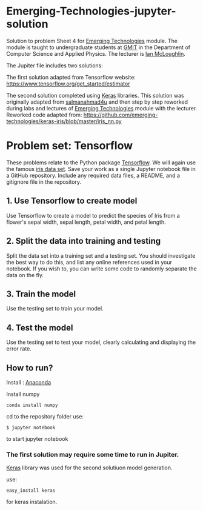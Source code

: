 # Emerging-Technologies-jupyter-solution
Solution to problem Sheet 4 for [Emerging Technologies](https://emerging-technologies.github.io/) module.
The module is taught to undergraduate students at [GMIT](http://www.gmit.ie) in the Department of Computer Science and Applied Physics.
The lecturer is [Ian McLoughlin](https://ianmcloughlin.github.io).

The Jupiter file includes two solutions:

The first solution adapted from Tensorflow website:
 https://www.tensorflow.org/get_started/estimator

The second solution completed using [Keras](https://keras.io/) libraries. This solution was originally adapted from [salmanahmad4u](https://github.com/salmanahmad4u/keras-iris/blob/master/iris_nn.py)  and then step by step reworked during labs and lectures of [Emerging Technologies](https://emerging-technologies.github.io/) module with the lecturer. Reworked code adapted from: https://github.com/emerging-technologies/keras-iris/blob/master/iris_nn.py

# Problem set: Tensorflow
These problems relate to the Python package [Tensorflow](https://www.tensorflow.org/).
We will again use the famous [iris data set](https://en.wikipedia.org/wiki/Iris_flower_data_set).
Save your work as a single Jupyter notebook file in a GitHub repository.
Include any required data files, a README, and a gitignore file in the repository.


## 1. Use Tensorflow to create model
Use Tensorflow to create a model to predict the species of Iris from a flower's sepal width, sepal length, petal width, and petal length.


## 2. Split the data into training and testing
Split the data set into a training set and a testing set.
You should investigate the best way to do this, and list any online references used in your notebook.
If you wish to, you can write some code to randomly separate the data on the fly.


## 3. Train the model
Use the testing set to train your model.


## 4. Test the model
Use the testing set to test your model, clearly calculating and displaying the error rate.

## How to run?

Install : [Anaconda](https://www.anaconda.com/download/)

Install numpy

``` conda install numpy ```

cd to the repository folder
use: 

``` $ jupyter notebook ```

to start jupyter notebook

### The first solution may require some time to run in Jupiter.

[Keras](https://keras.io/) library was used for the second solutiuon model generation.

 use:
```
easy_install keras
```
for keras instalation.

